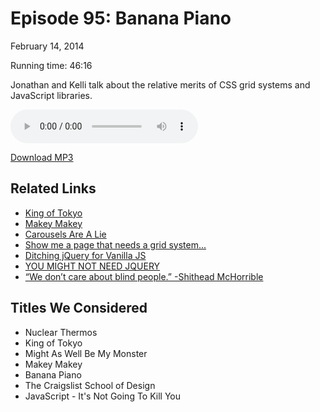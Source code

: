 Episode 95: Banana Piano
====
February 14, 2014

Running time: 46:16

Jonathan and Kelli talk about the relative merits of CSS grid systems and JavaScript libraries.

<audio preload="auto" controls>
    <source src="https://s3.amazonaws.com/nitch/Episode_95_Banana_Piano.mp3" type="audio/mpeg" />
    <source src="https://s3.amazonaws.com/nitch/Episode_95_Banana_Piano.ogg" type="audio/ogg" />
    Your browser does not support HTML5 audio. Please download the episode using the link below.
</audio>

[Download MP3](https://s3.amazonaws.com/nitch/Episode_95_Banana_Piano.mp3 "Episode 95: Banana Piano")

## Related Links

* [King of Tokyo](http://boardgamegeek.com/boardgame/70323/king-of-tokyo "King of Tokyo | Board Game | BoardGameGeek")
* [Makey Makey](http://www.makeymakey.com/ "MaKey MaKey | A Creative, Unique Gift Idea for Everyone | Electronic Invention Kit - Buy Direct (Official Site)")
* [Carousels Are A Lie](http://bradfrostweb.com/blog/post/carousels/)
* [Show me a page that needs a grid system...](https://twitter.com/jonathanstark/status/432636088600240129)
* [Ditching jQuery for Vanilla JS](http://gomakethings.com/ditching-jquery-for-vanilla-js/)
* [YOU MIGHT NOT NEED JQUERY](http://youmightnotneedjquery.com/)
* [“We don’t care about blind people.” -Shithead McHorrible](http://bradfrostweb.com/blog/post/fuck-you/)

## Titles We Considered

* Nuclear Thermos
* King of Tokyo
* Might As Well Be My Monster
* Makey Makey
* Banana Piano
* The Craigslist School of Design
* JavaScript - It's Not Going To Kill You